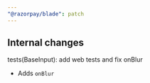 ```yaml
---
"@razorpay/blade": patch
---
```


## Internal changes

tests(BaseInput): add web tests and fix onBlur
- Adds `onBlur`
